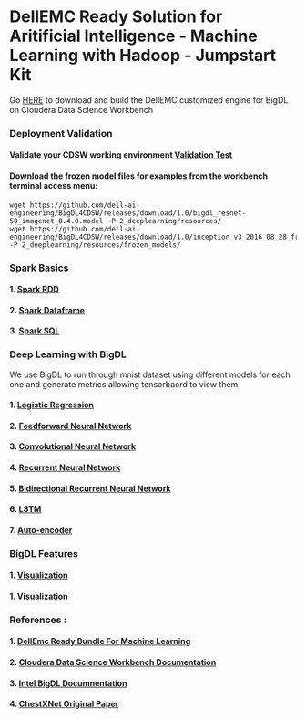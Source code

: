 # DellEMC Ready Solution for Aritificial Intelligence - Machine Learning with Hadoop - Jumpstart Kit
Go [HERE](https://github.com/dell-ai-engineering/bigdlengine4cdsw) to download and build the DellEMC customized engine for BigDL on Cloudera Data Science Workbench
### Deployment Validation
#### Validate your CDSW working environment [Validation Test](validate_infrastruture.py)
#### Download the frozen model files for examples from the workbench terminal access menu:
```
wget https://github.com/dell-ai-engineering/BigDL4CDSW/releases/download/1.0/bigdl_resnet-50_imagenet_0.4.0.model -P 2_deeplearning/resources/
wget https://github.com/dell-ai-engineering/BigDL4CDSW/releases/download/1.0/inception_v3_2016_08_28_frozen.pb -P 2_deeplearning/resources/frozen_models/
```

### Spark Basics
#### 1. [Spark RDD](./1_sparkbasics/1_rdd.py)
#### 2. [Spark Dataframe](./1_sparkbasics/2_dataframe.py)
#### 3. [Spark SQL](./1_sparkbasics/3_spark_sql.py)

### Deep Learning with BigDL
We use BigDL to run through mnist dataset using different models for each one and generate metrics allowing tensorbaord to view them
#### 1. [Logistic Regression](./2_deeplearning/lr_mnist.py) 
#### 2. [Feedforward Neural Network](./2_deeplearning/deep_feed_forward_mnist.py )
#### 3. [Convolutional Neural Network](./2_deeplearning/cnn_mnist.py )
#### 4. [Recurrent Neural Network](./2_deeplearning/rnn_mnist.py)
#### 5. [Bidirectional Recurrent Neural Network](./2_deeplearning/birnn_mnist.py)
#### 6. [LSTM](./2_deeplearning/lstm_mnist.py)
#### 7. [Auto-encoder](./2_deeplearning/autoencoder_mnist.py)

### BigDL Features
#### 1. [Visualization](./3_bigdlfeatures/visualization.py)
#### 1. [Visualization](./3_bigdlfeatures/quantization.py)

### References :
#### 1. [DellEmc Ready Bundle For Machine Learning ](https://www.dellemc.com/en-us/solutions/data-analytics/machine-learning/index.htm )
#### 2. [Cloudera Data Science Workbench Documentation ](https://www.cloudera.com/documentation/data-science-workbench/latest.html )
#### 3. [Intel BigDL Documnentation ](https://bigdl-project.github.io/0.5.0/)
#### 4. [ChestXNet Original Paper ](https://stanfordmlgroup.github.io/projects/chexnet/)






